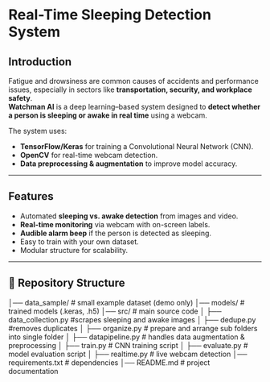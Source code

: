 #  Real-Time Sleeping Detection System  

## Introduction
Fatigue and drowsiness are common causes of accidents and performance issues, especially in sectors like **transportation, security, and workplace safety**.  
**Watchman AI** is a deep learning–based system designed to **detect whether a person is sleeping or awake in real time** using a webcam.  

The system uses:
- **TensorFlow/Keras** for training a Convolutional Neural Network (CNN).  
- **OpenCV** for real-time webcam detection.  
- **Data preprocessing & augmentation** to improve model accuracy.  

---

## Features
- Automated **sleeping vs. awake detection** from images and video.  
- **Real-time monitoring** via webcam with on-screen labels.  
- **Audible alarm beep** if the person is detected as sleeping.  
- Easy to train with your own dataset.  
- Modular structure for scalability.  

---

## 📂 Repository Structure
│── data_sample/ # small example dataset (demo only)
│── models/ # trained models (.keras, .h5)
│── src/ # main source code
│ ├── data_collection.py #scrapes sleeping and awake images
│ ├── dedupe.py #removes duplicates
│ ├── organize.py # prepare and arrange sub folders into single folder
│ ├── datapipeline.py # handles data augmentation & preprocessing
│ ├── train.py # CNN training script
│ ├── evaluate.py # model evaluation script
│ ├── realtime.py # live webcam detection
│── requirements.txt # dependencies
│── README.md # project documentation
